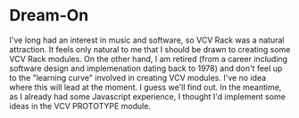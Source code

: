 # Dream-On

I've long had an interest in music and software, so VCV Rack was a natural attraction. It feels only natural to me that I should be drawn to creating some VCV Rack modules. On the other hand, I am retired (from a career including software design and implemenation dating back to 1978) and don't feel up to the "learning curve" involved in creating VCV modules. I've no idea where this will lead at the moment. I guess we'll find out. In the meantime, as I already had some Javascript experience, I thought I'd implement some ideas in the VCV PROTOTYPE module. 
